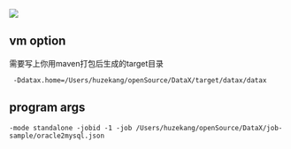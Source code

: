 ![](https://datax-web.oss-cn-hangzhou.aliyuncs.com/doc/idea_start_datax.png)

## vm option
需要写上你用maven打包后生成的target目录
``` 
 -Ddatax.home=/Users/huzekang/openSource/DataX/target/datax/datax
```
## program args
```
-mode standalone -jobid -1 -job /Users/huzekang/openSource/DataX/job-sample/oracle2mysql.json
```